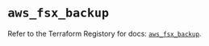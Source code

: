 # `aws_fsx_backup`

Refer to the Terraform Registory for docs: [`aws_fsx_backup`](https://registry.terraform.io/providers/hashicorp/aws/4.63.0/docs/resources/fsx_backup).
